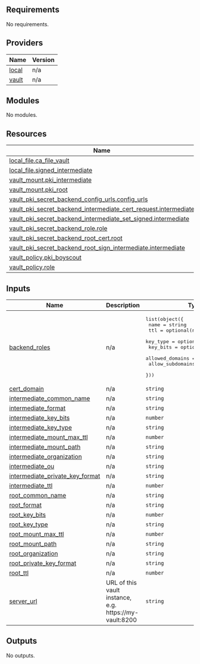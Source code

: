 ## Requirements

No requirements.

## Providers

| Name | Version |
|------|---------|
| <a name="provider_local"></a> [local](#provider\_local) | n/a |
| <a name="provider_vault"></a> [vault](#provider\_vault) | n/a |

## Modules

No modules.

## Resources

| Name | Type |
|------|------|
| [local_file.ca_file_vault](https://registry.terraform.io/providers/hashicorp/local/latest/docs/resources/file) | resource |
| [local_file.signed_intermediate](https://registry.terraform.io/providers/hashicorp/local/latest/docs/resources/file) | resource |
| [vault_mount.pki_intermediate](https://registry.terraform.io/providers/hashicorp/vault/latest/docs/resources/mount) | resource |
| [vault_mount.pki_root](https://registry.terraform.io/providers/hashicorp/vault/latest/docs/resources/mount) | resource |
| [vault_pki_secret_backend_config_urls.config_urls](https://registry.terraform.io/providers/hashicorp/vault/latest/docs/resources/pki_secret_backend_config_urls) | resource |
| [vault_pki_secret_backend_intermediate_cert_request.intermediate](https://registry.terraform.io/providers/hashicorp/vault/latest/docs/resources/pki_secret_backend_intermediate_cert_request) | resource |
| [vault_pki_secret_backend_intermediate_set_signed.intermediate](https://registry.terraform.io/providers/hashicorp/vault/latest/docs/resources/pki_secret_backend_intermediate_set_signed) | resource |
| [vault_pki_secret_backend_role.role](https://registry.terraform.io/providers/hashicorp/vault/latest/docs/resources/pki_secret_backend_role) | resource |
| [vault_pki_secret_backend_root_cert.root](https://registry.terraform.io/providers/hashicorp/vault/latest/docs/resources/pki_secret_backend_root_cert) | resource |
| [vault_pki_secret_backend_root_sign_intermediate.intermediate](https://registry.terraform.io/providers/hashicorp/vault/latest/docs/resources/pki_secret_backend_root_sign_intermediate) | resource |
| [vault_policy.pki_boyscout](https://registry.terraform.io/providers/hashicorp/vault/latest/docs/resources/policy) | resource |
| [vault_policy.role](https://registry.terraform.io/providers/hashicorp/vault/latest/docs/resources/policy) | resource |

## Inputs

| Name | Description | Type | Default | Required |
|------|-------------|------|---------|:--------:|
| <a name="input_backend_roles"></a> [backend\_roles](#input\_backend\_roles) | n/a | <pre>list(object({<br>    name             = string<br>    ttl              = optional(number)<br>    key_type         = optional(string)<br>    key_bits         = optional(number)<br>    allowed_domains  = list(string)<br>    allow_subdomains = optional(bool)<br>  }))</pre> | n/a | yes |
| <a name="input_cert_domain"></a> [cert\_domain](#input\_cert\_domain) | n/a | `string` | n/a | yes |
| <a name="input_intermediate_common_name"></a> [intermediate\_common\_name](#input\_intermediate\_common\_name) | n/a | `string` | n/a | yes |
| <a name="input_intermediate_format"></a> [intermediate\_format](#input\_intermediate\_format) | n/a | `string` | `"pem"` | no |
| <a name="input_intermediate_key_bits"></a> [intermediate\_key\_bits](#input\_intermediate\_key\_bits) | n/a | `number` | `4096` | no |
| <a name="input_intermediate_key_type"></a> [intermediate\_key\_type](#input\_intermediate\_key\_type) | n/a | `string` | `"rsa"` | no |
| <a name="input_intermediate_mount_max_ttl"></a> [intermediate\_mount\_max\_ttl](#input\_intermediate\_mount\_max\_ttl) | n/a | `number` | `172800` | no |
| <a name="input_intermediate_mount_path"></a> [intermediate\_mount\_path](#input\_intermediate\_mount\_path) | n/a | `string` | `"pki_intermediate"` | no |
| <a name="input_intermediate_organization"></a> [intermediate\_organization](#input\_intermediate\_organization) | n/a | `string` | n/a | yes |
| <a name="input_intermediate_ou"></a> [intermediate\_ou](#input\_intermediate\_ou) | n/a | `string` | n/a | yes |
| <a name="input_intermediate_private_key_format"></a> [intermediate\_private\_key\_format](#input\_intermediate\_private\_key\_format) | n/a | `string` | `"der"` | no |
| <a name="input_intermediate_ttl"></a> [intermediate\_ttl](#input\_intermediate\_ttl) | n/a | `number` | `94608000` | no |
| <a name="input_root_common_name"></a> [root\_common\_name](#input\_root\_common\_name) | n/a | `string` | n/a | yes |
| <a name="input_root_format"></a> [root\_format](#input\_root\_format) | n/a | `string` | `"pem"` | no |
| <a name="input_root_key_bits"></a> [root\_key\_bits](#input\_root\_key\_bits) | n/a | `number` | `4096` | no |
| <a name="input_root_key_type"></a> [root\_key\_type](#input\_root\_key\_type) | n/a | `string` | `"rsa"` | no |
| <a name="input_root_mount_max_ttl"></a> [root\_mount\_max\_ttl](#input\_root\_mount\_max\_ttl) | n/a | `number` | `94608000` | no |
| <a name="input_root_mount_path"></a> [root\_mount\_path](#input\_root\_mount\_path) | n/a | `string` | `"pki_root"` | no |
| <a name="input_root_organization"></a> [root\_organization](#input\_root\_organization) | n/a | `string` | n/a | yes |
| <a name="input_root_private_key_format"></a> [root\_private\_key\_format](#input\_root\_private\_key\_format) | n/a | `string` | `"der"` | no |
| <a name="input_root_ttl"></a> [root\_ttl](#input\_root\_ttl) | n/a | `number` | `315360000` | no |
| <a name="input_server_url"></a> [server\_url](#input\_server\_url) | URL of this vault instance, e.g. https://my-vault:8200 | `string` | n/a | yes |

## Outputs

No outputs.
